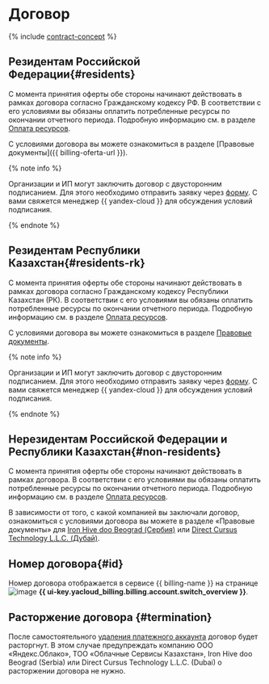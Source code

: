 # Договор

{% include [contract-concept](../../_includes/billing/contract.md) %}

## Резидентам Российской Федерации{#residents}

С момента принятия оферты обе стороны начинают действовать в рамках договора согласно Гражданскому кодексу РФ. В соответствии с его условиями вы обязаны оплатить потребленные ресурсы по окончании отчетного периода. Подробную информацию см. в разделе [Оплата ресурсов](../payment/index.md).

С условиями договора вы можете ознакомиться в разделе [Правовые документы]({{ billing-oferta-url }}).

{% note info %}

Организации и ИП могут заключить договор с двусторонним подписанием. Для этого необходимо отправить заявку через [форму](#contact-form). С вами свяжется менеджер {{ yandex-cloud }} для обсуждения условий подписания.

{% endnote %}

## Резидентам Республики Казахстан{#residents-rk}

С момента принятия оферты обе стороны начинают действовать в рамках договора согласно Гражданскому кодексу Республики Казахстан (РК). В соответствии с его условиями вы обязаны оплатить потребленные ресурсы по окончании отчетного периода. Подробную информацию см. в разделе [Оплата ресурсов](../payment/index.md).

С условиями договора вы можете ознакомиться в разделе [Правовые документы](https://yandex.com/legal/cloud_oferta_kz/?lang=ru).

{% note info %}

Организации и ИП могут заключить договор с двусторонним подписанием. Для этого необходимо отправить заявку через [форму](#contact-form). С вами свяжется менеджер {{ yandex-cloud }} для обсуждения условий подписания.

{% endnote %}

## Нерезидентам Российской Федерации и Республики Казахстан{#non-residents}

С момента принятия оферты обе стороны начинают действовать в рамках договора. В соответствии с его условиями вы обязаны оплатить потребленные ресурсы по окончании отчетного периода. Подробную информацию см. в разделе [Оплата ресурсов](../payment/index.md).
 
В зависимости от того, с какой компанией вы заключали договор, ознакомиться с условиями договора вы можете в разделе «Правовые документы» для [Iron Hive doo Beograd (Сербия)](https://yandex.com/legal/cloud_customer_agreement/) или [Direct Cursus Technology L.L.C. (Дубай)](https://yandex.com/legal/cloud_customer_agreement_uae/).

## Номер договора{#id}

Номер договора отображается в сервисе {{ billing-name }} на странице ![image](../../_assets/console-icons/flag.svg) **{{ ui-key.yacloud_billing.billing.account.switch_overview }}**. 

## Расторжение договора {#termination}

После самостоятельного [удаления платежного аккаунта](../operations/delete-account.md) договор будет расторгнут. В этом случае предупреждать компанию ООО «Яндекс.Облако», ТОО «Облачные Сервисы Казахстан», Iron Hive doo Beograd (Serbia) или Direct Cursus Technology L.L.C. (Dubai) о расторжении договора не нужно.